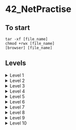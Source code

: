 # 42_NetPractise

## To start
```
tar -xf [file_name]
chmod +rwx [file_name]
[browser] [file_name]
```

## Levels

<details>
<summary>Level 1</summary>

##### Goal 1
Starting state:
- host A and host B are on the same network
- subnet mask is ```255.255.255.0``` which translates to ```11111111.11111111.11111111.00000000``` in binary and therefore means that:
	- the first 3 bytes represent the network address
	- the 4th byte represents the host address

Solution:
- the address to change is just that of the host as we are on the same network
- given that it is the 4th byte that represents the host address, the solution is any address between ```104.94.23.0``` and ```104.94.23.255``` except:
	- ```104.94.23.0```: the first number, "0" represents the network
	- ```104.94.23.255```: the last number, "255", is reserved for the broadcast address (used to send information to all the systems on a network)
	- ```104.94.23.12```: already used by host B

##### Goal 2
Starting state:
- host D and host C are on the same network
- subnet mask is ```255.255.0.0``` which translates to ```11111111.11111111.00000000.00000000``` in binary and therefore means that:
	- the first 2 bytes represent the network address
	- the last 2 bytes represent the host address

Solution:
- the address to change is just that of the host as we are on the same network
- given that it is the last 2 byte that represents the host address, the solution is any address between ```211.191.0.0``` and ```211.191.255.255``` except:
	- ```211.191.0.0```: the first number, "0" represents the network
	-```211.191.255.255```: the last number, "255", is reserved for the broadcast address (used to send information to all the systems on a network)
	- ```211.191.81.75```: already used by host C

</details>

<details>
<summary>Level 2</summary>

##### Goal 1
Starting state:
- host A and host B are on the same network
- subnet mask is ```255.255.255.224``` (given for host A and will be copied to host B as a part of the solution) which translates to ```11111111.11111111.11111111.11100000``` in binary and therefore means that:
	- the first 27 bits represent the network address
	- only the last 5 bits represent the host address

Solution:
- the subnet mask should be the same for both hosts and since we can change only that of host B, we copy the value of host A there
- given that it s the last 5 bits that represent the host address, the solution is any address between ```11000000.10101000.00100011.11000000``` and ```11000000.10101000.00100011.11011111```in binary and therefore between ```192.168.35.192``` and ```192.168.35.223``` in decimal, except:
	- ```192.168.35.192```: the first number, "0" represents the network
	- ```192.168.35.223```: the last number, "255", is reserved for the broadcast address (used to send information to all the systems on a network)
	- ```192.168.35.222```: already used by host B

##### Goal 2
Starting state:
- host D and host C are on the same network
- host C's subnet mask is ```255.255.255.252``` which translates to ```11111111.11111111.11111111.11111100``` in binary and therefore means that:
	- the first 30 bits (as specific in host's D subnet mask) represent the network address
	- the last 2 bits represent the host address

Solution:
- given that it is the last 2 bits that represent the host address and we are not given at least one to derive the solution from, the addresses just need to obey this criteria:
	- the first 30 bits (the network address) must be the same for client D and client c
	- they cannot be the same for client D and client C
	- the last 2 bits (that represent the host address) cannot be both 1 nor 0 as the former is the broadcast address and the later is the network address
	- they cannot be among the reserved IP addresses
	- neither address can be 127.0.0.1 as this is a 'special', loopback, address
		- packets sent to this address never reach the network but are looped through the network interface card only
		- it can be used for diagnostic purposes to verify that the internal path through the TCP/IP protocols is working

</details>

<details>
<summary>Level 3</summary>

##### Starting state
- hosts A, B and C are all on the same network, connected via a switch
- host C's subnet mask is ```255.255.255.128``` which translates to ```11111111.11111111.11111111.10000000``` in binary and therefore means that:
	- the first 25 bits represent the network address
	- the last 7 bits represent the host address

##### Solution
- since host C has a subnet mask set and all the hosts are on the same network, their subnet masks should be the same - either ```255.255.255.128``` or ```/25```
- given that it is the last 7 bits that represent the host address, the solution for host A and host B addresses can be any address between ```.00000000``` and ```.01111111``` in binary which translates to an address between ```104.198.152.0``` and ```104.198.152.127```, except:
	- ```104.198.152.0```: represents the network address
	- ```104.198.152.127```: represents the broadcast address
	- ```104.198.152.125```: already taken by host A

</details>

<details>
<summary>Level 4</summary>

##### Starting state
- host A and B are on the same network, connected via a switch
- the switch also connects route R with them
	- a route connects multiple networks together, doing so via interefaces for each
- we need to take care only of the communication happening between the router Interface R1 and those of hosts (Interface A1 and Interface B1), so within one network

##### Solution
-  interface R1, A1 nor B1 has a mask setup, and so the choice is on us
	- for simplicity, a mask of increments of 8 can be used as it won't require binary calculation to find the range of suitable addresses
	- mask of ```255.255.0.0``` or ```/16``` can, therefore, do
- interface A1 has an IP address specified and so the first 2 bytes of addresses for Interface B1 and R1 should follow it
	- therefore, their addresses can be any between ```72.96.0.0``` and ```72.96.255.255``` expect:
		- ```72.96.0.0```: represents the network address
		- ```72.96.255.255```: represents the broadcast address
		- ```72.96.116.132```: already taken by interface A1

</details>

<details>
<summary>Level 5</summary>

##### Theory
- interfaces A1 and B1 have routing tables to be completed with:
	- destination:
		- speficies the network address the host is on
		- ```default``` or ```0.0.0.0/0``` address is the route taken when there is no IP destination address provided, sending the packets via the next-hop address
	- next-hop:
		- refers to the closest router (it's IP address) the packets can go via

##### Solution
###### Goal 1
- interface R1 and A1 are on the same network and therefore need to have the same subnet mask of ```255.255.255.128```
- that subnet mask defines that the host address is represented by the last 7 bits (126 in binary is 01111110) and so is between ```.00000000``` and ```01111111``` in binary, translating to between ```18.143.35.0``` and ```18.143.35.127``` in decimal, except:
	- ```18.143.35.0```: represents the network address
	- ```18.143.35.127```: represents the broadcast address
	- ```18.143.35.126```: already taken by interface R1

###### Goal 2
- interface R2 and B1 are on the same network and therefore need to have the same subnet mask of ```255.255.192.0```
- that subnet mask defines that the host address is represented by the last 14 bits (192 = 11000000, 254 = 11111110) and so is between ```.11000000.00000000``` and ```.11111111.11111111``` in binary, translating to between ```153.192.192.0``` and ```153.192.255.255``` in decimal, except:
	- ```153.192.192.0```: represents the network address
	- ```153.192.255.255```: represents the broadcast address
	- ```153.192.192.254```: already taken by the interface R2

###### Goal 3
- since there is only one route that both, A1 and B1, interfaces can send packets via saying ```default``` or ```0.0.0.0/0``` is enough
- the next-hop address needs to equal the IP address of the closest route

</details>

<details>
<summary>Level 6</summary>

##### Theory
- internet behaves like a router
- yet, if an interface is directly or indirectly connected to the internet, its address cannot have the following reserved private IP ranges:
```
192.168.0.0 - 192.168.255.255 (65,536 IP addresses)
172.16.0.0 - 172.31.255.255   (1,048,576 IP addresses)
10.0.0.0 - 10.255.255.255     (16,777,216 IP addresses)
``` 

##### Solution
- match host A's subnet mask to that of the router
- get host masks of interface R1: the subnet mask defines that the host address is defined by the last 7 bits (128 = 10000000, 227 = 11100011) and so is between ```.10000000``` and ```.11111111``` in binary translating to ```75.221.134.128``` and ```75.221.134.255``` in decimal, except:
	- ```75.221.134.128```: represents the network address
	- ```75.221.134.255```: represents the broadcast address
	- ```75.221.134.227```: already taken by host A 
- match next-hop of host A to the router's IP address
- reset the destination of router to default
- set the internet's destination to the network address of host A (calculated in the first step), including the subnet mask in / slash notation (/25) 

</details>

<details>
<summary>Level 7</summary>

##### Theory
- different networks have different ranges of IP addresses
- an overlap in IP address range would imply that the interfaces are on the same network

##### Solution
- the IP addresses of interface R11 and R12 are set and hence this is where we should start - by setting the subnet mask for them
- since the subnet mask defines which part of the IP represents the network and host address, it needs to be set so that the range of addresses for the network the interface R11 is in doesn't overlap with the range of the addresses for the network the interface R12 is in (and then also the 3rd network present)
- possible masks:
	- mask /25 isn't enough as it creates only two ranges:
		- ```.0``` to ```.127```
		- ```.128``` to ```.255```
	- mask /26 (or higher) is more suitable as it creates 4 ranges (including the network and broadcast addresses):
		- ```.0``` to ```.63``` 
		- ```.64``` to ```.127``` 
		- ```.128``` to ```.191``` 
		- ```.192``` to ```.255``` 
- lastly, the next-hop fields need to be setup in this way:
	- each route needs to have the other one's address
	- each host needs to have the address of the router it is connected to
</details>

<details>
<summary>Level 8</summary>

##### Theory
- overlapping IP address as in Level 7

##### Solution
- set fields that are certain:
	- internet next-hop is equal to the interface R12's IP address
	- interface R13's IP address is equal to the set next-hop in the router R2 routing table
	- subnet mask of interface R23 is equal to the subnet mask of interface D1
- determine the networks range based on the internet's destination:
	- the range is between ```159.23.26.0``` and ```159.23.26.63``` (0 is 00000000 in binary and by changing the last 6 bits, we get 00111111 which is 63 in decimal)
- now we need to split this range into at least 3 parts since there are 3 networks to set IP addresses that cannot overlap for:
	- router R1 and R2
		- we need only 2 IP addresses and so the subnet mask can be set to /30
		- therefore the range (62 = 00111110) is between ```.0011100``` and ```.0111111``` in binary translating to between ```159.23.26.60``` and ```159.23.26.65``` in decimal (except the border addresses)
	- host D and router R2
		- the subnet mask is set to ```255.255.255.240``` (/28), and so the last 4 bits will be changing in the IP address, splitting the IP address into 4 parts
		- to make things easy, we can set the last byte of the IP address to determine the lowest IP range
		- and so the range will be between ```.00000000``` and ```.00001111``` in binary, translating to between ```159.23.26.0``` and ```159.23.26.15``` in decimal (except the border addresses)
	- host C and touter R2
		- here we again need just 2 IP addresses, so the subnet mask can be set to /30
		- given the lowest range is used for the network of host D and router R2, we can pick up the next available one
		- that is the range between ```.00010000``` and ```.00010011``` in binary, translating to between ```159.23.26.16``` and ```159.23.26.19``` in decimal (except the border addresses)
	- the last thing is to set the addresses in the routing tables:
		- host C:
			- destination: default
			- next-hop: interface R22's IP address
		- host D:
			- destination: default
			- next-hop: interface R23's IP address
		- router R2:
			- destination: default
		- internet I:
			- next-hop: interface R12's IP address (already set as a certain field)
		- router R1:
			- the destination and next-hop for the internet are already entered, so these are for router R2:
				- destination: network address that all the 3 networks in this level are on (which is defined as the destination for the internet I too)
				- next-hop: interface R21's IP address
</details>

<details>
<summary>Level 9</summary>

##### Goal 1
- set the subnet mask based on the specified mask of interface R11 for all the systems in the network
- keeping in the original IP address of interface R11, we have a range between ```192.168.172.0``` and ```192.168.172.128``` (except border addresses) for this network to use
- for the routing tables of both, host B and A, we set destination to default and next-hop to the IP address of switch S

##### Goal 2
- host D - gluon to router:
	- set the subnet mask of interface D1 to the same one the interface R23 has
	- the host D routing table specifies the IP address of interface R23
	- based on that, we can determine the range for this network that is (45 = 00101101) ```28.168.0.0``` to ```28.168.63.255``` (except the border addresses)
- host C - cation to router:
	- we can keep in the subnet mask as well as the original IP addresses as we're free to choose them
- routing tables:
	- set the destination of host D to default

##### Goal 3
- one of the destination in the internet I's rounting table needs to be the network address of the network host A - meson is in
	- that should be ```192.168.172.0/25```, however, it is an address that belongs to a range of reserved private IP ranges that cannot be used when an interface is directly or indirectly connected to the internet
	- we, therefore, need to change it to an address that is not in those ranges, in all these places:
		- each system in the network -> host B, host A and switch S
		- routing table of each host as the next-hop
		- and only then add it to the routing table of internet I

##### Goal 4 (and Goal 5 as a side effect)
- setup connection between router R1 and R2 by:
	- setting the subnet mask of interface R21 to interface R13
	- keeping the original IP address of the interface R13 and adjusting that of interface R21 to match the conditions for the IP addresses range given by the subnet mask
	- set a line in routing tables for router R2 and R1 to:
		- destination: default
		- next-hop: the IP address of the other router
- setting one line of router R1's routing table as follows:
	- destination: network address of host D - gluon, which should end with ```.0.0```
	- next-hop: IP address of interface R21

##### Goal 6
- the routing table of internet I needs to contain a line that has the destination set to the network address of the network host C - cation is in:
	- that should be ```10.0.0.0/24```, but it is an address that belongs to a range of reserved private IP ranges that cannot be used when an interface is directly or indirectly connected to the internet
	- it, therefore, needs to be changed to an adress that is not those ranges, in all these places:
		- each system in the network -> host C and interface R22
		- routing table of host C
		- and only then add the network address to the routing table of internet I

##### Last touches
- the routing table of router R1 need to connect:
	- host C with the internet and therefore needs to have the host C's network address set as destination to a next-hop of interface R21's IP address
	- host A and host D and therefore needs to have the host D's network address set as destination to a next-hop of interface R21's IP address
</details>

<details>
<summary>Level 10</summary>

##### R11-H21-H11 network 
- set the subnet mask from interface R11 to all other ones
- calculate the IP range for the network:
	- 128 = 10000000 and so the last 7 bits can be changed
	- that gives us the range (1 = 00000001) of ```128.1.26.0``` to ```128.1.26.127``` with mask /25
- choose an address from that range for interface H21

##### R23-H41 network
- set the subnet mask from interface H41 to interface R23 too
- calculate the IP range for the network:
	- 192 = 11000000 so the last 6 bits can be changed
	- that gives us the range (131 = 10000011) of ```128.1.26.128``` to ```128.1.26.191``` with mask /26
- instead of just choosing an address from this range, use the address already specified in the host H4's rounting table for the interface R23's IP address

##### R13-R21 network
- set the subnet mask (equal to /30) from interface R21 to interface R13 too
- calculate the IP range for the network:
	- 252 = 11111100 so the last 2 bits can be changed
	- that gives us the range (253 = 11111101) of ```128.1.26.252``` to ```128.1.26.255``` with mask /30

##### R22-H31 network
- let's summarize the IP address ranges used so far to determine a one that can be used for this network:
```
128.1.26.0 - 128.1.26.127 with mask /25		# R11-H21-H11
128.1.26.128 - 128.1.26.191 with mask /26	# R23-H41 
128.1.26.252 - 128.1.26.255 with mask /30	# R13-H21
```
- therefore, there is a range of ```.192``` to ```.251``` that can be used for this network
- since we need only 2 IP addresses we can use mask /30 with some value from within that range
- if it the value of 200 (200 = 11001000), the range would be ```.200``` to ```.203```
- now we can set the next-hop in the routing table of host H3 to the IP address of interface H31
- and also put the network address of this network, which is ```128.1.26.200```, to the routing table or router R1, including the mask /30

#### Connection to the internet
- the destination of the internet I's routing table need to cover the IP address ranges of all 4 networks as there is at least one system in each network that needs to be connected to the internet
- those ranges are:
```
128.1.26.0 - 128.1.26.127 with mask /25		# R11-H21-H11
128.1.26.128 - 128.1.26.191 with mask /26	# R23-H41 
128.1.26.252 - 128.1.26.255 with mask /30	# R13-H21
128.1.26.200 - 128.1.26.203 with mask /30	# R22-H31
```
- therefore the destination can be set 128.1.26.0/24 which would cover them all
</details>